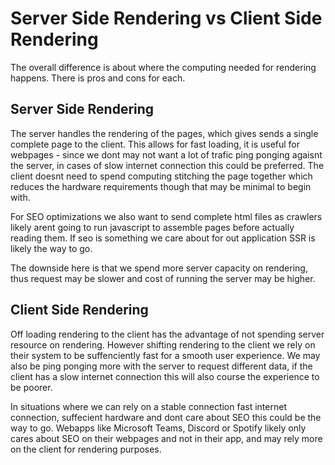 # Server Side Rendering vs Client Side Rendering

The overall difference is about where the computing needed for rendering happens. There is pros and cons for each.

## Server Side Rendering

The server handles the rendering of the pages, which gives sends a single complete page to the client. This allows for fast loading, it is useful for webpages - since we dont may not want a lot of trafic ping ponging agaisnt the server, in cases of slow internet connection this could be preferred. The client doesnt need to spend computing stitching the page together which reduces the hardware requirements though that may be minimal to begin with.


For SEO optimizations we also want to send complete html files as crawlers likely arent going to run javascript to assemble pages before actually reading them. If seo is something we care about for out application SSR is likely the way to go.

The downside here is that we spend more server capacity on rendering, thus request may be slower and cost of running the server may be higher.


## Client Side Rendering

Off loading rendering to the client has the advantage of not spending server resource on rendering. However shifting rendering to the client we rely on their system to be suffenciently fast for a smooth user experience. We may also be ping ponging more with the server to request different data, if the client has a slow internet connection this will also course the experience to be poorer.

In situations where we can rely on a stable connection fast internet connection, suffecient hardware and dont care about SEO this could be the way to go. Webapps like Microsoft Teams, Discord or Spotify likely only cares about SEO on their webpages and not in their app, and may rely more on the client for rendering purposes.

